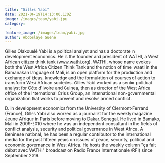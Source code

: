 ```yaml
---
title: "Gilles Yabi"
date: 2021-06-19T14:13:00.120Z
image: /images/team/yabi.jpg
category:
  - 
feature_image: /images/team/yabi.jpg
author: Abdoulaye Guene
---
```

Gilles Olakounlé Yabi is a political analyst and has a doctorate in development economics. He is the founder and president of WATHI, a West African citizen think tank (www.wathi.org). WATHI, whose name evokes both the West Africa Citizen Think Tank and the notion of time, waati in the Bamanakan language of Mali, is an open platform for the production and exchange of ideas, knowledge and the formulation of courses of action to transform West African societies.
Gilles Yabi worked as a senior political analyst for Côte d'Ivoire and Guinea, then as director of the West Africa office of the International Crisis Group, an international non-governmental organization that works to prevent and resolve armed conflict.

D. in development economics from the University of Clermont-Ferrand (France), Gilles Yabi also worked as a journalist for the weekly magazine Jeune Afrique in Paris before moving to Dakar, Senegal. He lived in Bamako, Mali in 2009-2010 where he was an independent consultant in the fields of conflict analysis, security and political governance in West Africa. A Beninese national, he has been a regular contributor to the international media for the past fifteen years on issues of peace, security, political and economic governance in West Africa. He hosts the weekly column "ça fait débat avec WATHI" broadcast on Radio France Internationale (RFI) since September 2019.
